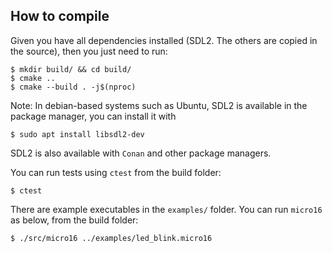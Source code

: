 ## How to compile

Given you have all dependencies installed (SDL2. The others are copied in the
source), then you just need to run:

```
$ mkdir build/ && cd build/
$ cmake ..
$ cmake --build . -j$(nproc)
```

Note: In debian-based systems such as Ubuntu, SDL2 is available in the package
manager, you can install it with

```
$ sudo apt install libsdl2-dev
```

SDL2 is also available with `Conan` and other package managers.

You can run tests using `ctest` from the build folder:

```
$ ctest
```

There are example executables in the `examples/` folder. You can run `micro16` as below, from the build folder:

```
$ ./src/micro16 ../examples/led_blink.micro16
```


